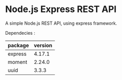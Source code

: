 # Node.js Express REST API

A simple Node.js REST API, using express framework.

Dependecies :

| package | version |
|---------|---------|
| express | 4.17.1 |
| moment | 2.24.0 |
| uuid | 3.3.3 |
